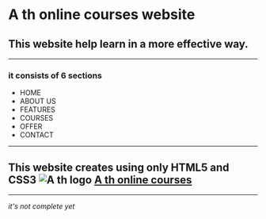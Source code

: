 # A th online courses website

## This website help learn in a more effective way.

___
### it consists of 6 sections

* HOME
* ABOUT US
* FEATURES 
* COURSES
* OFFER 
* CONTACT   
 -----

 **This website creates using only HTML5 and CSS3**
![A th logo](logo.png)
[A th online courses](https://ath08.github.io/web/.)
 ---
 ---

 *it's not complete yet*


